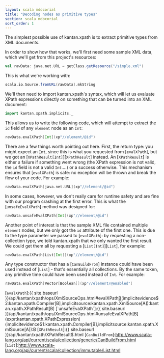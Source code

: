 ```yaml
---
layout: scala mdocorial
title: "Decoding nodes as primitive types"
section: scala mdocorial
sort_order: 1
---
```

The simplest possible use of kantan.xpath is to extract primitive types from XML documents.

In order to show how that works, we'll first need some sample XML data, which we'll get from this project's resources:

```scala mdoc:silent
val rawData: java.net.URL = getClass.getResource("/simple.xml")
```

This is what we're working with:

```scala mdoc
scala.io.Source.fromURL(rawData).mkString
```

We'll then need to import kantan.xpath's syntax, which will let us evaluate XPath expressions directly on something
that can be turned into an XML document:

```scala mdoc:silent
import kantan.xpath.implicits._
```

This allows us to write the following code, which will attempt to extract the `id` field of any `element` node as an
`Int`:

```scala mdoc
rawData.evalXPath[Int](xp"//element/@id")
```


There are a few things worth pointing out here. First, the return type: you might expect an `Int`, since this is what
you requested from [`evalXPath`], but we got an [`XPathResult[Int]`][`XPathResult`] instead. An [`XPathResult`] is
either a failure if something went wrong (the XPath expression is not valid, the `id` field is not a valid `Int`....) or
a success otherwise. This mechanism ensures that [`evalXPath`] is safe: no exception will be thrown and break the flow
of your code. For example:

```scala mdoc
rawData.evalXPath[java.net.URL](xp"//element/@id")
```

In some cases, however, we don't really care for runtime safety and are fine with our program crashing at the first
error. This is what the [`unsafeEvalXPath`] method was designed for:

```scala mdoc
rawData.unsafeEvalXPath[Int](xp"//element/@id")
```


Another point of interest is that the sample XML file contained multiple `element` nodes, but we only got the `id`
attribute of the first one. This is due to the type parameter we passed to [`evalXPath`]: by requesting a non-collection
type, we told kantan.xpath that we only wanted the first result. We could get them all by requesting a
[`List[Int]`][`List`], for example:


```scala mdoc
rawData.evalXPath[List[Int]](xp"//element/@id")
```

Any type constructor that has a [`CanBuildFrom`] instance could have been used instead of [`List`] - that's essentially
all collections. By the same token, any primitive time could have been used instead of `Int`. For example:

```scala mdoc
rawData.evalXPath[Vector[Boolean]](xp"//element/@enabled")
```

[`evalXPath`]:{{ site.baseurl }}/api/kantan/xpath/ops/XmlSourceOps.html#evalXPath[B](expr:kantan.xpath.XPathExpression)(implicitevidence$2:kantan.xpath.Compiler[B],implicitsource:kantan.xpath.XmlSource[A]):kantan.xpath.XPathResult[B]
[`unsafeEvalXPath`]:{{ site.baseurl }}/api/kantan/xpath/ops/XmlSourceOps.html#unsafeEvalXPath[B](expr:kantan.xpath.XPathExpression)(implicitevidence$1:kantan.xpath.Compiler[B],implicitsource:kantan.xpath.XmlSource[A]):B
[`XPathResult`]:{{ site.baseurl }}/api/kantan/xpath/XPathResult$.html
[`CanBuildFrom`]:http://www.scala-lang.org/api/current/scala/collection/generic/CanBuildFrom.html
[`List`]:http://www.scala-lang.org/api/current/scala/collection/immutable/List.html
